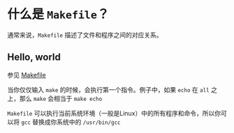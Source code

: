 # 什么是 `Makefile`？

通常来说，`Makefile` 描述了文件和程序之间的对应关系。

## Hello, world

参见 [Makefile](./Makefile)

当你仅仅输入 `make` 的时候，会执行第一个指令。例子中，如果 `echo` 在 `all` 之上，那么 `make` 会相当于 `make echo`

`Makefile` 可以执行当前系统环境（一般是Linux）中的所有程序和命令，所以你可以将 `gcc` 替换成你系统中的 `/usr/bin/gcc`
